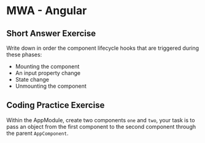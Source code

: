 # MWA - Angular
## Short Answer Exercise
Write down in order the component lifecycle hooks that are triggered during these phases:
* Mounting the component
* An input property change
* State change
* Unmounting the component
## Coding Practice Exercise
Within the AppModule, create two components `one` and `two`, your task is to pass an object from the first component to the second component through the parent `AppComponent`. 

